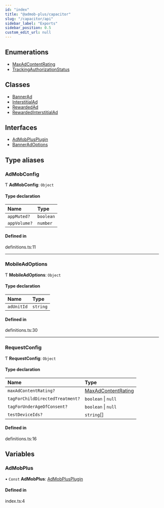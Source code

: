 ```yaml
---
id: "index"
title: "@admob-plus/capacitor"
slug: "/capacitor/api"
sidebar_label: "Exports"
sidebar_position: 0.5
custom_edit_url: null
---
```


## Enumerations

- [MaxAdContentRating](enums/maxadcontentrating.md)
- [TrackingAuthorizationStatus](enums/trackingauthorizationstatus.md)

## Classes

- [BannerAd](classes/bannerad.md)
- [InterstitialAd](classes/interstitialad.md)
- [RewardedAd](classes/rewardedad.md)
- [RewardedInterstitialAd](classes/rewardedinterstitialad.md)

## Interfaces

- [AdMobPlusPlugin](interfaces/admobplusplugin.md)
- [BannerAdOptions](interfaces/banneradoptions.md)

## Type aliases

### AdMobConfig

Ƭ **AdMobConfig**: `Object`

#### Type declaration

| Name | Type |
| :------ | :------ |
| `appMuted?` | `boolean` |
| `appVolume?` | `number` |

#### Defined in

definitions.ts:11

___

### MobileAdOptions

Ƭ **MobileAdOptions**: `Object`

#### Type declaration

| Name | Type |
| :------ | :------ |
| `adUnitId` | `string` |

#### Defined in

definitions.ts:30

___

### RequestConfig

Ƭ **RequestConfig**: `Object`

#### Type declaration

| Name | Type |
| :------ | :------ |
| `maxAdContentRating?` | [MaxAdContentRating](enums/maxadcontentrating.md) |
| `tagForChildDirectedTreatment?` | `boolean` \| ``null`` |
| `tagForUnderAgeOfConsent?` | `boolean` \| ``null`` |
| `testDeviceIds?` | `string`[] |

#### Defined in

definitions.ts:16

## Variables

### AdMobPlus

• `Const` **AdMobPlus**: [AdMobPlusPlugin](interfaces/admobplusplugin.md)

#### Defined in

index.ts:4
